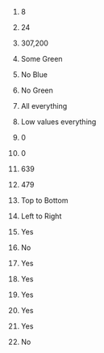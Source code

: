 1) 8
2) 24
3) 307,200

1) Some Green
2) No Blue
3) No Green
4) All everything
5) Low values everything

1) 0
2) 0
3) 639
4) 479
5) Top to Bottom
6) Left to Right
7) Yes

1) No
2) Yes
3) Yes
4) Yes
5) Yes
6) Yes
7) No
